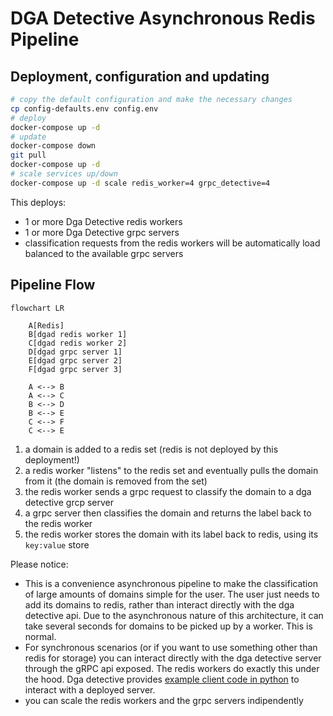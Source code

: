 # DGA Detective Asynchronous Redis Pipeline

## Deployment, configuration and updating

```bash
# copy the default configuration and make the necessary changes
cp config-defaults.env config.env
# deploy
docker-compose up -d
# update
docker-compose down
git pull
docker-compose up -d
# scale services up/down
docker-compose up -d scale redis_worker=4 grpc_detective=4
```
This deploys:
* 1 or more Dga Detective redis workers
* 1 or more Dga Detective grpc servers
* classification requests from the redis workers will be automatically load balanced to the available grpc servers

## Pipeline Flow

```mermaid
flowchart LR

    A[Redis]
    B[dgad redis worker 1]
    C[dgad redis worker 2]
    D[dgad grpc server 1]
    E[dgad grpc server 2]
    F[dgad grpc server 3]

    A <--> B
    A <--> C
    B <--> D
    B <--> E
    C <--> F
    C <--> E

```

1. a domain is added to a redis set (redis is not deployed by this deployment!)
2. a redis worker "listens" to the redis set and eventually pulls the domain from it (the domain is removed from the set)
3. the redis worker sends a grpc request to classify the domain to a dga detective grcp server
4. a grpc server then classifies the domain and returns the label back to the redis worker
5. the redis worker stores the domain with its label back to redis, using its `key:value` store

Please notice:
* This is a convenience asynchronous pipeline to make the classification of large amounts of domains simple for the user. The user just needs to add its domains to redis, rather than interact directly with the dga detective api. Due to the asynchronous nature of this architecture, it can take several seconds for domains to be picked up by a worker. This is normal.
* For synchronous scenarios (or if you want to use something other than redis for storage) you can interact directly with the dga detective server through the gRPC api exposed. The redis workers do exactly this under the hood. Dga detective provides [example client code in python](https://gitlab.com/cossas/dgad/-/blob/v3.1.2/dgad/grpc/classifier_client.py) to interact with a deployed server.
* you can scale the redis workers and the grpc servers indipendently
